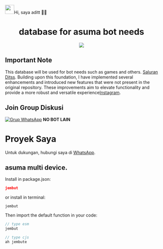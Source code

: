 <img src="https://files.catbox.moe/5fesaz.webp" width="30px">Hi, saya aditt 👨‍💻
# <div align='center'>database for asuma bot needs</div>

<div align="center"><img src="https://files.catbox.moe/n9rspg.jpg"></div>

## Important Note

This database will be used for bot needs such as games and others. [Saluran Ditss](https://whatsapp.com/channel/0029VaimJO0E50UaXv9Z1J0L). Building upon this foundation, I have implemented several enhancements and introduced new features that were not present in the original repository. These improvements aim to elevate functionality and provide a more robust and versatile experience[Instagram](https://www.instagram.com/dits.v2).

## Join Group Diskusi
[![Grup WhatsApp](https://img.shields.io/badge/WhatsApp%20Group-25D366?style=for-the-badge&logo=whatsapp&logoColor=white)](https://chat.whatsapp.com/IEGSv0bv5gC2etNuXJajd0) 
**NO BOT LAIN**

# Proyek Saya
Untuk dukungan, hubungi saya di [WhatsApp](https://wa.me/6281513607731?text=Saya%20ingin%20bertanya%20tentang%20proyek%20GitHub%20Anda).

## asuma multi device.

Install in package.json:
```json
jembut 
```
or install in terminal:
```
jembut
```

Then import the default function in your code:
```ts 
// type esm
jembut
```

```js
// type cjs
ah jembute
```

